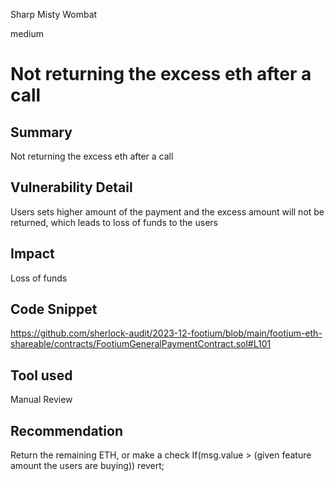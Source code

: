 Sharp Misty Wombat

medium

# Not returning the excess eth after a call

## Summary
Not returning the excess eth after a call
## Vulnerability Detail
Users sets higher amount of the payment and the excess amount will not be returned, which leads to loss of funds to the users
## Impact
Loss of funds
## Code Snippet
https://github.com/sherlock-audit/2023-12-footium/blob/main/footium-eth-shareable/contracts/FootiumGeneralPaymentContract.sol#L101
## Tool used

Manual Review

## Recommendation
Return the remaining ETH, or make a check If(msg.value > (given feature amount the users are buying)) revert;